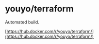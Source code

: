 # youyo/terraform

Automated build.

[https://hub.docker.com/r/youyo/terraform/](https://hub.docker.com/r/youyo/terraform/)
